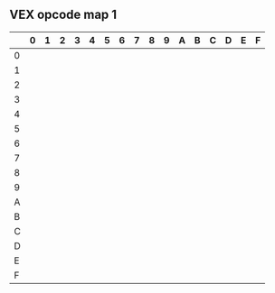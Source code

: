 ## VEX opcode map 1
|  |  0 |  1|  2|    3|      4|  5|   6|   7|  8|  9|    A|      B|    C|  D|   E|  F |
|--|----|---|---|-----|-------|---|----|----|---|---|-----|-------|-----|---|----|----|
| 0|    |   |   |     |       |   |    |    |   |   |     |       |     |   |    |    |
| 1|    |   |   |     |       |   |    |    |   |   |     |       |     |   |    |    |
| 2|    |   |   |     |       |   |    |    |   |   |     |       |     |   |    |    |
| 3|    |   |   |     |       |   |    |    |   |   |     |       |     |   |    |    |
| 4|    |   |   |     |       |   |    |    |   |   |     |       |     |   |    |    |
| 5|    |   |   |     |       |   |    |    |   |   |     |       |     |   |    |    |
| 6|    |   |   |     |       |   |    |    |   |   |     |       |     |   |    |    |
| 7|    |   |   |     |       |   |    |    |   |   |     |       |     |   |    |    |
| 8|    |   |   |     |       |   |    |    |   |   |     |       |     |   |    |    |
| 9|    |   |   |     |       |   |    |    |   |   |     |       |     |   |    |    |
| A|    |   |   |     |       |   |    |    |   |   |     |       |     |   |    |    |
| B|    |   |   |     |       |   |    |    |   |   |     |       |     |   |    |    |
| C|    |   |   |     |       |   |    |    |   |   |     |       |     |   |    |    |
| D|    |   |   |     |       |   |    |    |   |   |     |       |     |   |    |    |
| E|    |   |   |     |       |   |    |    |   |   |     |       |     |   |    |    |
| F|    |   |   |     |       |   |    |    |   |   |     |       |     |   |    |    |
